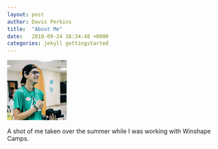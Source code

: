 ```yaml
---
layout: post
author: Davis Perkins
title:  "About Me"
date:   2018-09-24 16:34:48 +0000
categories: jekyll gettingstarted
---
```


![Me](https://github.com/d2perkins/TCO476-SampleDoc/blob/master/docs/assets/images/AlpineMe.jpg)

A shot of me taken over the summer while I was working with Winshape Camps.
